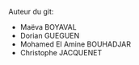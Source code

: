 Auteur du git:

- Maëva BOYAVAL
- Dorian GUEGUEN
- Mohamed El Amine BOUHADJAR
- Christophe JACQUENET